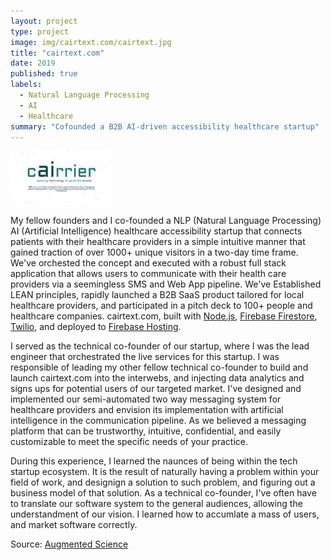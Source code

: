 ```yaml
---
layout: project
type: project
image: img/cairtext.com/cairtext.jpg
title: "cairtext.com"
date: 2019
published: true
labels:
  - Natural Language Processing
  - AI
  - Healthcare
summary: "Cofounded a B2B AI-driven accessibility healthcare startup"
---
```


<img class="img-fluid" src="../img/cairtext.com/cairtext.jpg">

My fellow founders and I co-founded a NLP (Natural Language Processing) AI (Artificial Intelligence) healthcare accessibility startup that connects patients with their healthcare providers in a simple intuitive manner that gained traction of over 1000+ unique visitors in a two-day time frame. We've orchested the concept and executed with a robust full stack application that allows users to communicate with their health care providers via a seemingless SMS and Web App pipeline. We've Established LEAN principles, rapidly launched a B2B SaaS product tailored for local healthcare providers, and participated in a pitch deck to 100+ people and healthcare companies. cairtext.com, built with [Node.js](https://nodejs.org/en/), [Firebase Firestore](https://firebase.google.com/docs/firestore), [Twilio](https://www.twilio.com/en-us), and deployed to [Firebase Hosting](https://firebase.google.com/docs/hosting).

I served as the technical co-founder of our startup, where I was the lead engineer that orchestrated the live services for this startup. I was responsible of leading my other fellow technical co-founder to build and launch cairtext.com into the interwebs, and injecting data analytics and signs ups for potential users of our targeted market. I've designed and implemented our semi-automated two way messaging system for healthcare providers and envision its implementation with artificial intelligence in the communication pipeline. As we believed a messaging platform that can be trustworthy, intuitive, confidential, and easily customizable to meet the specific needs of your practice.

During this experience, I learned the naunces of being within the tech startup ecosystem. It is the result of naturally having a problem within your field of work, and designign a solution to such problem, and figuring out a business model of that solution. As a technical co-founder, I've often have to translate our software system to the general audiences, allowing the understandment of our vision. I learned how to accumlate a mass of users, and market software correctly.

Source: <a href="https://github.com/caslabs/8th-E-Icon">Augmented Science</a>
